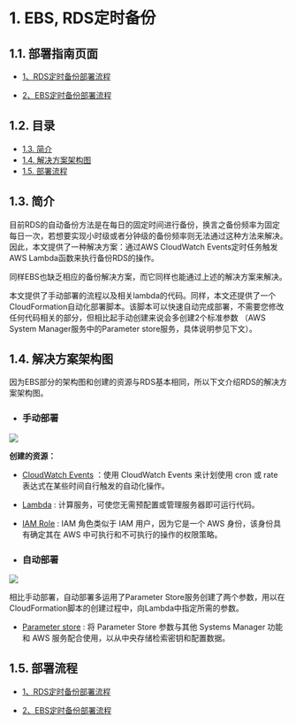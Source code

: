 
# 1. EBS, RDS定时备份

## 1.1. 部署指南页面

- [1、RDS定时备份部署流程](https://github.com/lab798/aws-auto-snapshot/blob/master/rds-backup.md)

- [2、EBS定时备份部署流程](https://github.com/lab798/aws-auto-snapshot/blob/master/ebs-backup.md)

## 1.2. 目录

- [1.3. 简介](#13-简介)
- [1.4. 解决方案架构图](#14-解决方案架构图)
- [1.5. 部署流程](#15-部署流程)

## 1.3. 简介

目前RDS的自动备份方法是在每日的固定时间进行备份，换言之备份频率为固定每日一次，若想要实现小时级或者分钟级的备份频率则无法通过这种方法来解决。因此，本文提供了一种解决方案：通过AWS CloudWatch Events定时任务触发AWS Lambda函数来执行备份RDS的操作。

同样EBS也缺乏相应的备份解决方案，而它同样也能通过上述的解决方案来解决。

本文提供了手动部署的流程以及相关lambda的代码。同样，本文还提供了一个CloudFormation自动化部署脚本。该脚本可以快速自动完成部署，不需要您修改任何代码相关的部分，但相比起手动创建来说会多创建2个标准参数 （AWS System Manager服务中的Parameter store服务，具体说明参见下文）。

## 1.4. 解决方案架构图

因为EBS部分的架构图和创建的资源与RDS基本相同，所以下文介绍RDS的解决方案架构图。

* ### 手动部署

![](https://raw.githubusercontent.com/fanyizhe/aws-rds-auto-snapshot/dev/pic/rds-backup.png)

**创建的资源：**

- [CloudWatch Events](https://docs.aws.amazon.com/zh_cn/AmazonCloudWatch/latest/events/WhatIsCloudWatchEvents.html) ：使用 CloudWatch Events 来计划使用 cron 或 rate 表达式在某些时间自行触发的自动化操作。

- [Lambda](https://docs.aws.amazon.com/zh_cn/lambda/latest/dg/welcome.html) : 计算服务，可使您无需预配置或管理服务器即可运行代码。

- [IAM Role](https://docs.aws.amazon.com/zh_cn/IAM/latest/UserGuide/id_roles_terms-and-concepts.html) : IAM 角色类似于 IAM 用户，因为它是一个 AWS 身份，该身份具有确定其在 AWS 中可执行和不可执行的操作的权限策略。

* ### 自动部署

![](https://raw.githubusercontent.com/fanyizhe/aws-rds-auto-snapshot/dev/pic/rds-backup-auto.png)

相比手动部署，自动部署多运用了Parameter Store服务创建了两个参数，用以在CloudFormation脚本的创建过程中，向Lambda中指定所需的参数。

- [Parameter store](https://docs.aws.amazon.com/zh_cn/systems-manager/latest/userguide/systems-manager-parameter-store.html) : 将 Parameter Store 参数与其他 Systems Manager 功能和 AWS 服务配合使用，以从中央存储检索密钥和配置数据。  



## 1.5. 部署流程

- [1、RDS定时备份部署流程](https://github.com/lab798/aws-auto-snapshot/blob/master/rds-backup.md)

- [2、EBS定时备份部署流程](https://github.com/lab798/aws-auto-snapshot/blob/master/ebs-backup.md)
